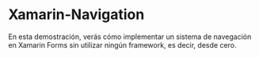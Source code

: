 # Xamarin-Navigation
En esta demostración, verás cómo implementar un sistema de navegación en Xamarin Forms sin utilizar ningún framework, es decir, desde cero.
